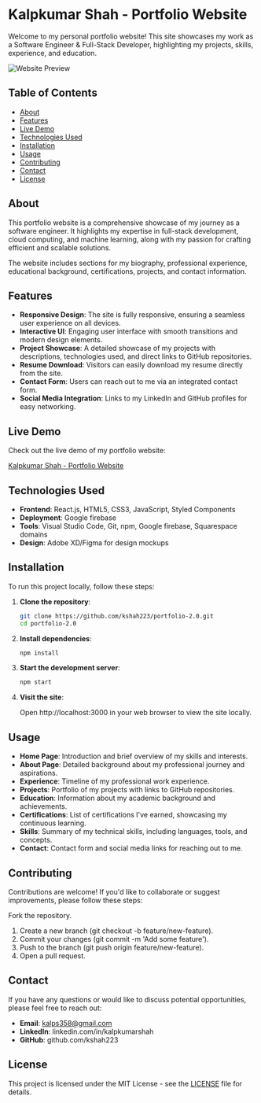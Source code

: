 # Kalpkumar Shah - Portfolio Website

Welcome to my personal portfolio website! This site showcases my work as a Software Engineer & Full-Stack Developer, highlighting my projects, skills, experience, and education.

![Website Preview](https://yourwebsiteurl.com/screenshot.jpg)

## Table of Contents

- [About](#about)
- [Features](#features)
- [Live Demo](#live-demo)
- [Technologies Used](#technologies-used)
- [Installation](#installation)
- [Usage](#usage)
- [Contributing](#contributing)
- [Contact](#contact)
- [License](#license)

## About

This portfolio website is a comprehensive showcase of my journey as a software engineer. It highlights my expertise in full-stack development, cloud computing, and machine learning, along with my passion for crafting efficient and scalable solutions.

The website includes sections for my biography, professional experience, educational background, certifications, projects, and contact information.

## Features

- **Responsive Design**: The site is fully responsive, ensuring a seamless user experience on all devices.
- **Interactive UI**: Engaging user interface with smooth transitions and modern design elements.
- **Project Showcase**: A detailed showcase of my projects with descriptions, technologies used, and direct links to GitHub repositories.
- **Resume Download**: Visitors can easily download my resume directly from the site.
- **Contact Form**: Users can reach out to me via an integrated contact form.
- **Social Media Integration**: Links to my LinkedIn and GitHub profiles for easy networking.

## Live Demo

Check out the live demo of my portfolio website:

[Kalpkumar Shah - Portfolio Website](https://www.kalpkumarshah.com)

## Technologies Used

- **Frontend**: React.js, HTML5, CSS3, JavaScript, Styled Components
- **Deployment**: Google firebase
- **Tools**: Visual Studio Code, Git, npm, Google firebase, Squarespace domains
- **Design**: Adobe XD/Figma for design mockups

## Installation

To run this project locally, follow these steps:

1. **Clone the repository**:

   ```bash
   git clone https://github.com/kshah223/portfolio-2.0.git
   cd portfolio-2.0
   ```
2. **Install dependencies**:

   ```bash
   npm install
   ```
3. **Start the development server**:

   ```bash
   npm start
   ```
4. **Visit the site**:
   
   Open http://localhost:3000 in your web browser to view the site locally.

## Usage
- **Home Page**: Introduction and brief overview of my skills and interests.
- **About Page**: Detailed background about my professional journey and aspirations.
- **Experience**: Timeline of my professional work experience.
- **Projects**: Portfolio of my projects with links to GitHub repositories.
- **Education**: Information about my academic background and achievements.
- **Certifications**: List of certifications I've earned, showcasing my continuous learning.
- **Skills**: Summary of my technical skills, including languages, tools, and concepts.
- **Contact**: Contact form and social media links for reaching out to me.

## Contributing

Contributions are welcome! If you'd like to collaborate or suggest improvements, please follow these steps:

Fork the repository.
1. Create a new branch (git checkout -b feature/new-feature).
2. Commit your changes (git commit -m 'Add some feature').
3. Push to the branch (git push origin feature/new-feature).
4. Open a pull request.

## Contact

If you have any questions or would like to discuss potential opportunities, please feel free to reach out:

- **Email**: kalps358@gmail.com
- **LinkedIn**: linkedin.com/in/kalpkumarshah
- **GitHub**: github.com/kshah223

## License

This project is licensed under the MIT License - see the [LICENSE](LICENSE) file for details.
